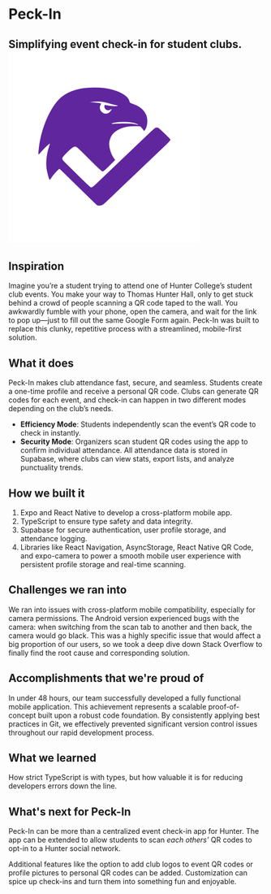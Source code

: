 # Peck-In
Simplifying event check-in for student clubs.
![Peck-In Logo](https://github.com/aGreenCat/Peck-In/blob/master/assets/logo.png)
---
## Inspiration
Imagine you’re a student trying to attend one of Hunter College’s student club events. You make your way to Thomas Hunter Hall, only to get stuck behind a crowd of people scanning a QR code taped to the wall. You awkwardly fumble with your phone, open the camera, and wait for the link to pop up—just to fill out the same Google Form again. Peck-In was built to replace this clunky, repetitive process with a streamlined, mobile-first solution.

##  What it does
Peck-In makes club attendance fast, secure, and seamless. Students create a one-time profile and receive a personal QR code. Clubs can generate QR codes for each event, and check-in can happen in two different modes depending on the club’s needs. 
- **Efficiency Mode**: Students independently scan the event’s QR code to check in instantly.
- **Security Mode**: Organizers scan student QR codes using the app to confirm individual attendance.
All attendance data is stored in Supabase, where clubs can view stats, export lists, and analyze punctuality trends.

## How we built it
1. Expo and React Native to develop a cross-platform mobile app.
2. TypeScript to ensure type safety and data integrity.
3. Supabase for secure authentication, user profile storage, and attendance logging.
4. Libraries like React Navigation, AsyncStorage, React Native QR Code, and expo-camera to power a smooth mobile user experience with persistent profile storage and real-time scanning.

## Challenges we ran into

We ran into issues with cross-platform mobile compatibility, especially for camera permissions. The Android version experienced bugs with the camera: when switching from the scan tab to another and then back, the camera would go black. This was a highly specific issue that would affect a big proportion of our users, so we took a deep dive down Stack Overflow to finally find the root cause and corresponding solution.

## Accomplishments that we're proud of

In under 48 hours, our team successfully developed a fully functional mobile application. This achievement represents a scalable proof-of-concept built upon a robust code foundation. By consistently applying best practices in Git, we effectively prevented significant version control issues throughout our rapid development process.

## What we learned

How strict TypeScript is with types, but how valuable it is for reducing developers errors down the line. 

## What's next for Peck-In

Peck-In can be more than a centralized event check-in app for Hunter. The app can be extended to allow students to scan *each others’* QR codes to opt-in to a Hunter social network.

Additional features like the option to add club logos to event QR codes or profile pictures to personal QR codes can be added. Customization can spice up check-ins and turn them into something fun and enjoyable.
